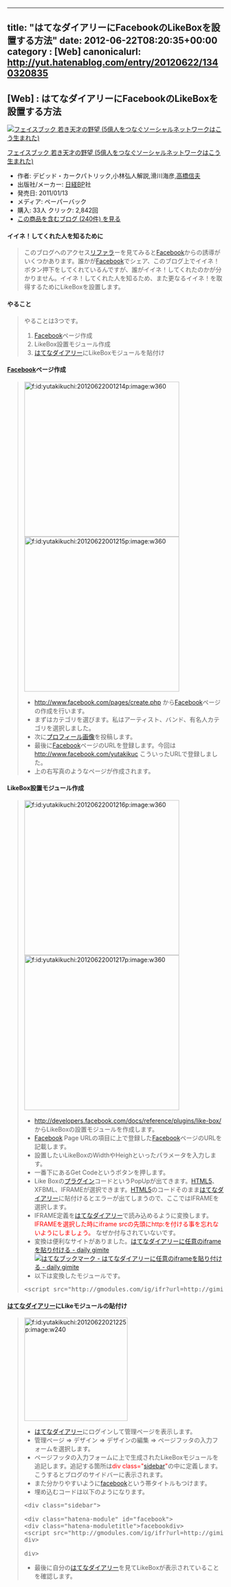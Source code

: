 
---
title: "はてなダイアリーにFacebookのLikeBoxを設置する方法"
date: 2012-06-22T08:20:35+00:00
category : [Web]
canonicalurl: http://yut.hatenablog.com/entry/20120622/1340320835
---

## [Web] : はてなダイアリーにFacebookのLikeBoxを設置する方法

<p><div class="amazlet-box"><a href="http://www.amazon.co.jp/exec/obidos/ASIN/4822248372/yutakikuchi-22/"><img src="http://ecx.images-amazon.com/images/I/51jrsHR%2BEfL._SL160_.jpg" class="hatena-asin-detail-image" alt="フェイスブック 若き天才の野望 (5億人をつなぐソーシャルネットワークはこう生まれた)" title="フェイスブック 若き天才の野望 (5億人をつなぐソーシャルネットワークはこう生まれた)"></a><div class="hatena-asin-detail-info"><p class="hatena-asin-detail-title"><a href="http://www.amazon.co.jp/exec/obidos/ASIN/4822248372/yutakikuchi-22/">フェイスブック 若き天才の野望 (5億人をつなぐソーシャルネットワークはこう生まれた)</a></p><ul><li><span class="hatena-asin-detail-label">作者:</span> デビッド・カークパトリック,小林弘人解説,滑川海彦,<a class="keyword" href="http://d.hatena.ne.jp/keyword/%B9%E2%B6%B6%BF%AE%C9%D7">高橋信夫</a></li><li><span class="hatena-asin-detail-label">出版社/メーカー:</span> <a class="keyword" href="http://d.hatena.ne.jp/keyword/%C6%FC%B7%D0BP">日経BP</a>社</li><li><span class="hatena-asin-detail-label">発売日:</span> 2011/01/13</li><li><span class="hatena-asin-detail-label">メディア:</span> ペーパーバック</li><li><span class="hatena-asin-detail-label">購入</span>: 33人 <span class="hatena-asin-detail-label">クリック</span>: 2,842回</li><li><a href="http://d.hatena.ne.jp/asin/4822248372/yutakikuchi-22" target="_blank">この商品を含むブログ (240件) を見る</a></li></ul></div><div class="hatena-asin-detail-foot"></div></div></p>

<div class="section">
<h4>イイネ！してくれた人を知るために</h4>

<blockquote>
    <p>このブログへのアクセス<a class="keyword" href="http://d.hatena.ne.jp/keyword/%A5%EA%A5%D5%A5%A1%A5%E9">リファラ</a>ーを見てみると<a class="keyword" href="http://d.hatena.ne.jp/keyword/Facebook">Facebook</a>からの誘導がいくつかあります。誰かが<a class="keyword" href="http://d.hatena.ne.jp/keyword/Facebook">Facebook</a>でシェア、このブログ上でイイネ！ボタン押下をしてくれているんですが、誰がイイネ！してくれたのかが分かりません。イイネ！してくれた人を知るため、また更なるイイネ！を取得するためにLikeBoxを設置します。</p>

</blockquote>

</div>
<div class="section">
<h4>やること</h4>

<blockquote>
    <p>やることは3つです。</p>

<ol>
<li><a class="keyword" href="http://d.hatena.ne.jp/keyword/Facebook">Facebook</a>ページ作成</li>
<li>LikeBox設置モジュール作成</li>
<li><a class="keyword" href="http://d.hatena.ne.jp/keyword/%A4%CF%A4%C6%A4%CA%A5%C0%A5%A4%A5%A2%A5%EA%A1%BC">はてなダイアリー</a>にLikeBoxモジュールを貼付け</li>
</ol>
</blockquote>

</div>
<div class="section">
<h4><a class="keyword" href="http://d.hatena.ne.jp/keyword/Facebook">Facebook</a>ページ作成</h4>

<blockquote>
    <p><span itemscope itemtype="http://schema.org/Photograph"><a href="http://f.hatena.ne.jp/yutakikuchi/20120622001214" class="hatena-fotolife" itemprop="url"><img src="http://cdn-ak.f.st-hatena.com/images/fotolife/y/yutakikuchi/20120622/20120622001214.png" alt="f:id:yutakikuchi:20120622001214p:image:w360" title="f:id:yutakikuchi:20120622001214p:image:w360" class="hatena-fotolife" style="width:360px" itemprop="image"></a></span> <span itemscope itemtype="http://schema.org/Photograph"><a href="http://f.hatena.ne.jp/yutakikuchi/20120622001215" class="hatena-fotolife" itemprop="url"><img src="http://cdn-ak.f.st-hatena.com/images/fotolife/y/yutakikuchi/20120622/20120622001215.png" alt="f:id:yutakikuchi:20120622001215p:image:w360" title="f:id:yutakikuchi:20120622001215p:image:w360" class="hatena-fotolife" style="width:360px" itemprop="image"></a></span><br />
</p>

<ul>
<li><a href="http://www.facebook.com/pages/create.php">http://www.facebook.com/pages/create.php</a> から<a class="keyword" href="http://d.hatena.ne.jp/keyword/Facebook">Facebook</a>ページの作成を行います。</li>
<li>まずはカテゴリを選びます。私はアーティスト、バンド、有名人カテゴリを選択しました。</li>
<li>次に<a class="keyword" href="http://d.hatena.ne.jp/keyword/%A5%D7%A5%ED%A5%D5%A5%A3%A1%BC%A5%EB%B2%E8%C1%FC">プロフィール画像</a>を投稿します。</li>
<li>最後に<a class="keyword" href="http://d.hatena.ne.jp/keyword/Facebook">Facebook</a>ページのURLを登録します。今回は <a href="http://www.facebook.com/yutakikuc">http://www.facebook.com/yutakikuc</a> こういったURLで登録しました。</li>
<li>上の右写真のようなページが作成されます。</li>
</ul>
</blockquote>

</div>
<div class="section">
<h4>LikeBox設置モジュール作成</h4>

<blockquote>
    <p><span itemscope itemtype="http://schema.org/Photograph"><a href="http://f.hatena.ne.jp/yutakikuchi/20120622001216" class="hatena-fotolife" itemprop="url"><img src="http://cdn-ak.f.st-hatena.com/images/fotolife/y/yutakikuchi/20120622/20120622001216.png" alt="f:id:yutakikuchi:20120622001216p:image:w360" title="f:id:yutakikuchi:20120622001216p:image:w360" class="hatena-fotolife" style="width:360px" itemprop="image"></a></span>  <span itemscope itemtype="http://schema.org/Photograph"><a href="http://f.hatena.ne.jp/yutakikuchi/20120622001217" class="hatena-fotolife" itemprop="url"><img src="http://cdn-ak.f.st-hatena.com/images/fotolife/y/yutakikuchi/20120622/20120622001217.png" alt="f:id:yutakikuchi:20120622001217p:image:w360" title="f:id:yutakikuchi:20120622001217p:image:w360" class="hatena-fotolife" style="width:360px" itemprop="image"></a></span><br />
</p>

<ul>
<li><a href="http://developers.facebook.com/docs/reference/plugins/like-box/">http://developers.facebook.com/docs/reference/plugins/like-box/</a>　からLikeBoxの設置モジュールを作成します。</li>
<li><a class="keyword" href="http://d.hatena.ne.jp/keyword/Facebook">Facebook</a> Page URLの項目に上で登録した<a class="keyword" href="http://d.hatena.ne.jp/keyword/Facebook">Facebook</a>ページのURLを記載します。</li>
<li>設置したいLikeBoxのWidthやHeighといったパラメータを入力します。</li>
<li>一番下にあるGet Codeというボタンを押します。</li>
<li>Like Boxの<a class="keyword" href="http://d.hatena.ne.jp/keyword/%A5%D7%A5%E9%A5%B0%A5%A4%A5%F3">プラグイン</a>コードというPopUpが出てきます。<a class="keyword" href="http://d.hatena.ne.jp/keyword/HTML5">HTML5</a>、XFBML、IFRAMEが選択できます。<a class="keyword" href="http://d.hatena.ne.jp/keyword/HTML5">HTML5</a>のコードそのまま<a class="keyword" href="http://d.hatena.ne.jp/keyword/%A4%CF%A4%C6%A4%CA%A5%C0%A5%A4%A5%A2%A5%EA%A1%BC">はてなダイアリー</a>に貼付けるとエラーが出てしまうので、ここではIFRAMEを選択します。</li>
<li>IFRAME定義を<a class="keyword" href="http://d.hatena.ne.jp/keyword/%A4%CF%A4%C6%A4%CA%A5%C0%A5%A4%A5%A2%A5%EA%A1%BC">はてなダイアリー</a>で読み込めるように変換します。<span class="deco" style="color:#FF0000;">IFRAMEを選択した時にiframe srcの先頭にhttp:を付ける事を忘れないようにしましょう。</span> なぜか付与されていないです。</li>
<li>変換は便利なサイトがありました。<a href="http://d.hatena.ne.jp/Gimite/20080114/1200313343">はてなダイアリーに任意のiframeを貼り付ける - daily gimite</a> <a href="http://b.hatena.ne.jp/entry/d.hatena.ne.jp/Gimite/20080114/1200313343"><img src="http://b.hatena.ne.jp/entry/image/http://d.hatena.ne.jp/Gimite/20080114/1200313343" alt="はてなブックマーク - はてなダイアリーに任意のiframeを貼り付ける - daily gimite" border="0" /></a></li>
<li>以下は変換したモジュールです。</li>
</ul><pre class="hljs html" data-lang="html" data-unlink><span class="synIdentifier"><</span><span class="synStatement">script</span><span class="synIdentifier"> </span><span class="synType">src</span><span class="synIdentifier">=</span><span class="synConstant">"http://gmodules.com/ig/ifr?url=http://gimite.net/rails/iframe_gadget/xml%3Fparams%3Dscrolling%3Dfalse%21url%3Dhttp://www.facebook.com/plugins/likebox.php%253Fhref%253Dhttp%25253A%25252F%25252Fwww.facebook.com%25252Fyutakikuc%2526width%253D292%2526height%253D590%2526colorscheme%253Dlight%2526show_faces%253Dtrue%2526border_color%2526stream%253Dtrue%2526header%253Dtrue</span><span class="synSpecial">&amp;</span><span class="synConstant">synd=open</span><span class="synSpecial">&amp;</span><span class="synConstant">w=300</span><span class="synSpecial">&amp;</span><span class="synConstant">h=200</span><span class="synSpecial">&amp;</span><span class="synConstant">title=</span><span class="synSpecial">&amp;</span><span class="synConstant">border=%23ffffff%7C3px%2C1px+solid+%23999999</span><span class="synSpecial">&amp;</span><span class="synConstant">output=js"</span><span class="synIdentifier">></</span><span class="synStatement">script</span><span class="synIdentifier">></span>
</pre>
</blockquote>

</div>
<div class="section">
<h4><a class="keyword" href="http://d.hatena.ne.jp/keyword/%A4%CF%A4%C6%A4%CA%A5%C0%A5%A4%A5%A2%A5%EA%A1%BC">はてなダイアリー</a>にLikeモジュールの貼付け</h4>

<blockquote>
    <p><span itemscope itemtype="http://schema.org/Photograph"><a href="http://f.hatena.ne.jp/yutakikuchi/20120622021225" class="hatena-fotolife" itemprop="url"><img src="http://cdn-ak.f.st-hatena.com/images/fotolife/y/yutakikuchi/20120622/20120622021225.png" alt="f:id:yutakikuchi:20120622021225p:image:w240" title="f:id:yutakikuchi:20120622021225p:image:w240" class="hatena-fotolife" style="width:240px" itemprop="image"></a></span></p>

<ul>
<li><a class="keyword" href="http://d.hatena.ne.jp/keyword/%A4%CF%A4%C6%A4%CA%A5%C0%A5%A4%A5%A2%A5%EA%A1%BC">はてなダイアリー</a>にログインして管理ページを表示します。</li>
<li>管理ページ => デザイン => デザインの編集 => ページフッタの入力フォームを選択します。</li>
<li>ページフッタの入力フォームに上で生成されたLikeBoxモジュールを追記します。追記する箇所は<span class="deco" style="color:#FF0000;">div class="<a class="keyword" href="http://d.hatena.ne.jp/keyword/sidebar">sidebar</a>"</span>の中に定義します。こうするとブログのサイドバーに表示されます。</li>
<li>また分かりやすいように<a class="keyword" href="http://d.hatena.ne.jp/keyword/facebook">facebook</a>という帯タイトルもつけます。</li>
<li>埋め込むコードは以下のようになります。</li>
</ul><pre class="hljs html" data-lang="html" data-unlink><span class="synIdentifier"><</span><span class="synStatement">div</span><span class="synIdentifier"> </span><span class="synType">class</span><span class="synIdentifier">=</span><span class="synConstant">"sidebar"</span><span class="synIdentifier">></span>
<span class="synComment"><!-- FB --></span>
<span class="synIdentifier"><</span><span class="synStatement">div</span><span class="synIdentifier"> </span><span class="synType">class</span><span class="synIdentifier">=</span><span class="synConstant">"hatena-module"</span><span class="synIdentifier"> </span><span class="synType">id</span><span class="synIdentifier">=</span><span class="synConstant">"facebook"</span><span class="synIdentifier">></span>
<span class="synIdentifier"><</span><span class="synStatement">div</span><span class="synIdentifier"> </span><span class="synType">class</span><span class="synIdentifier">=</span><span class="synConstant">"hatena-moduletitle"</span><span class="synIdentifier">></span>facebook<span class="synIdentifier"></</span><span class="synStatement">div</span><span class="synIdentifier">></span>
<span class="synIdentifier"><</span><span class="synStatement">script</span><span class="synIdentifier"> </span><span class="synType">src</span><span class="synIdentifier">=</span><span class="synConstant">"http://gmodules.com/ig/ifr?url=http://gimite.net/rails/iframe_gadget/xml%3Fparams%3Dscrolling%3Dfalse%21url%3Dhttp://www.facebook.com/plugins/likebox.php%253Fhref%253Dhttp%25253A%25252F%25252Fwww.facebook.com%25252Fyutakikuc%2526width%253D250%2526height%253D590%2526colorscheme%253Dlight%2526show_faces%253Dtrue%2526border_color%2526stream%253Dtrue%2526header%253Dtrue</span><span class="synSpecial">&amp;</span><span class="synConstant">synd=open</span><span class="synSpecial">&amp;</span><span class="synConstant">w=300</span><span class="synSpecial">&amp;</span><span class="synConstant">h=200</span><span class="synSpecial">&amp;</span><span class="synConstant">title=</span><span class="synSpecial">&amp;</span><span class="synConstant">border=%23ffffff%7C3px%2C1px+solid+%23999999</span><span class="synSpecial">&amp;</span><span class="synConstant">output=js"</span><span class="synIdentifier">></</span><span class="synStatement">script</span><span class="synIdentifier">></span>
<span class="synIdentifier"></</span><span class="synStatement">div</span><span class="synIdentifier">></span>
<span class="synComment"><!-- FB --></span>
<span class="synIdentifier"></</span><span class="synStatement">div</span><span class="synIdentifier">></span>
</pre>
<ul>
<li>最後に自分の<a class="keyword" href="http://d.hatena.ne.jp/keyword/%A4%CF%A4%C6%A4%CA%A5%C0%A5%A4%A5%A2%A5%EA%A1%BC">はてなダイアリー</a>を見てLikeBoxが表示されていることを確認します。</li>
</ul>
</blockquote>

</div>

